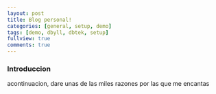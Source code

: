 ```yaml
---
layout: post
title: Blog personal!
categories: [general, setup, demo]
tags: [demo, dbyll, dbtek, setup]
fullview: true
comments: true
---
```

### Introduccion

acontinuacion, dare unas de las miles razones por las que me encantas



